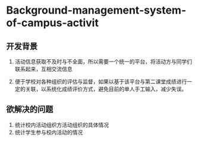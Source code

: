 
# Background-management-system-of-campus-activit
## 开发背景

1. 活动信息获取不及时与不全面，所以需要一个统一的平台，将活动方与同学们联系起来，互相交流信息

2. 便于学校对各种组织的评估与监督，如果以基于该平台与第二课堂成绩进行一定的关联，以系统化成绩评价方式，避免目前的单人手工输入，减少失误。

   

## 欲解决的问题

1. 统计校内活动组织方活动组织的具体情况
2. 统计学生参与校内活动的情况



